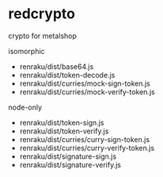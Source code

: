 
# redcrypto

crypto for metalshop

isomorphic
- renraku/dist/base64.js
- renraku/dist/token-decode.js
- renraku/dist/curries/mock-sign-token.js
- renraku/dist/curries/mock-verify-token.js

node-only
- renraku/dist/token-sign.js
- renraku/dist/token-verify.js
- renraku/dist/curries/curry-sign-token.js
- renraku/dist/curries/curry-verify-token.js
- renraku/dist/signature-sign.js
- renraku/dist/signature-verify.js
